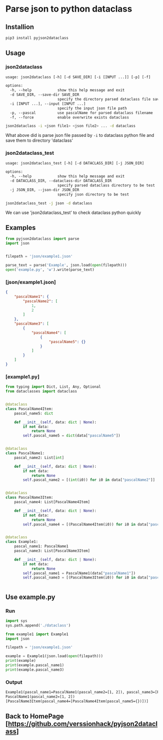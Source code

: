 # Parse json to python dataclass

## Installion

```sh
pip3 install pyjson2dataclass
```

## Usage

### json2dataclass

```txt
usage: json2dataclass [-h] [-d SAVE_DIR] [-i [INPUT ...]] [-p] [-f]

options:
  -h, --help            show this help message and exit
  -d SAVE_DIR, --save-dir SAVE_DIR
                        specify the directory parsed dataclass file save to
  -i [INPUT ...], --input [INPUT ...]
                        specify the input json file path
  -p, --pascal          use pascalName for parsed dataclass filename
  -f, --force           enable overwrite exists dataclass

```

```sh
json2dataclass -i <json file1> <json file2> ... -d dataclass
```
What above did is parse json file passed by `-i` to dataclass python file and save them to directory 'dataclass'

### json2dataclass_test

```txt
usage: json2dataclass_test [-h] [-d DATACLASS_DIR] [-j JSON_DIR]

options:
  -h, --help            show this help message and exit
  -d DATACLASS_DIR, --dataclass-dir DATACLASS_DIR
                        specify parsed dataclass directory to be test
  -j JSON_DIR, --json-dir JSON_DIR
                        specify json directory to be test
```

```sh
json2dataclass_test -j json -d dataclass
```

We can use 'json2dataclass_test' to check dataclass python quickly



## Examples

```python
from pyjson2dataclass import parse
import json


filepath = 'json/example1.json'

parse_text = parse('Example', json.load(open(filepath)))
open('example.py', 'w').write(parse_text)
```

### [json/example1.json]
```json
{
    "pascalName1": {
        "pascalName2": [
            1,
            2
        ]
    },
    "pascalName3": [
        {
            "pascalName4": [
                {
                    "pascalName5": {}
                }
            ]
        }
    ]
}
```
### [example1.py]
```python
from typing import Dict, List, Any, Optional
from dataclasses import dataclass


@dataclass
class PascalName4Item:
    pascal_name5: dict

    def __init__(self, data: dict | None):
        if not data:
            return None
        self.pascal_name5 = dict(data["pascalName5"])


@dataclass
class PascalName1:
    pascal_name2: List[int]

    def __init__(self, data: dict | None):
        if not data:
            return None
        self.pascal_name2 = [(int(i0)) for i0 in data["pascalName2"]]


@dataclass
class PascalName3Item:
    pascal_name4: List[PascalName4Item]

    def __init__(self, data: dict | None):
        if not data:
            return None
        self.pascal_name4 = [(PascalName4Item(i0)) for i0 in data["pascalName4"]]


@dataclass
class Example1:
    pascal_name1: PascalName1
    pascal_name3: List[PascalName3Item]

    def __init__(self, data: dict | None):
        if not data:
            return None
        self.pascal_name1 = PascalName1(data["pascalName1"])
        self.pascal_name3 = [(PascalName3Item(i0)) for i0 in data["pascalName3"]]



```

## Use example.py
### Run
```python
import sys
sys.path.append('./dataclass')

from example1 import Example1
import json

filepath = 'json/example1.json'

example = Example1(json.load(open(filepath)))
print(example)
print(example.pascal_name1)
print(example.pascal_name3)
```
### Output
```txt
Example1(pascal_name1=PascalName1(pascal_name2=[1, 2]), pascal_name3=[PascalName3Item(pascal_name4=[PascalName4Item(pascal_name5={})])])
PascalName1(pascal_name2=[1, 2])
[PascalName3Item(pascal_name4=[PascalName4Item(pascal_name5={})])]
```

## Back to HomePage [https://github.com/verssionhack/pyjson2dataclass]
